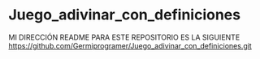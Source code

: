 # Juego_adivinar_con_definiciones
MI DIRECCIÓN README PARA ESTE REPOSITORIO ES LA SIGUIENTE https://github.com/Germiprogramer/Juego_adivinar_con_definiciones.git
